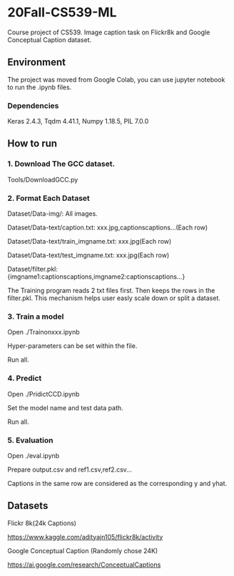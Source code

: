# 20Fall-CS539-ML
Course project of CS539. Image caption task on Flickr8k and Google Conceptual Caption dataset.
## Environment
The project was moved from Google Colab, you can use jupyter notebook to run the .ipynb files. 
### Dependencies
Keras 2.4.3, Tqdm 4.41.1, Numpy 1.18.5, PIL 7.0.0

## How to run
### 1. Download The GCC dataset.

Tools/DownloadGCC.py

### 2. Format Each Dataset
Dataset/Data-img/:                    All images.

Dataset/Data-text/caption.txt:        xxx.jpg,captionscaptions...(Each row)

Dataset/Data-text/train_imgname.txt:  xxx.jpg(Each row)

Dataset/Data-text/test_imgname.txt:   xxx.jpg(Each row)

Dataset/filter.pkl:                   {imgname1:captionscaptions,imgname2:captionscaptions...}

The Training program reads 2 txt files first. Then keeps the rows in the filter.pkl. This mechanism helps user easly scale down or split a dataset.

### 3. Train a model
Open ./Trainonxxx.ipynb

Hyper-parameters can be set within the file.

Run all.

### 4. Predict
Open ./PridictCCD.ipynb

Set the model name and test data path.

Run all.

### 5. Evaluation
Open ./eval.ipynb

Prepare output.csv and ref1.csv,ref2.csv...

Captions in the same row are considered as the corresponding y and yhat.

## Datasets
Flickr 8k(24k Captions)

https://www.kaggle.com/adityajn105/flickr8k/activity

Google Conceptual Caption (Randomly chose 24K)

https://ai.google.com/research/ConceptualCaptions
